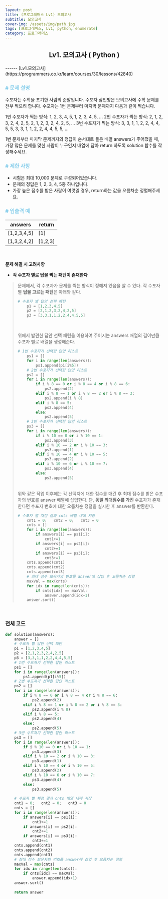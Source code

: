 ```yaml
---
layout: post
title: (프로그래머스 Lv1) 모의고사
subtitle: 모의고사
cover-img: /assets/img/path.jpg
tags: [프로그래머스, Lv1, python, enumerate]
category: 프로그래머스
---
```


<center>
  <h2>
    Lv1. 모의고사 ( Python )
  </h2>
</center>
------
[Lv1.모의고사](https://programmers.co.kr/learn/courses/30/lessons/42840)

### <span style="color:skyblue"># 문제 설명</span>

수포자는 수학을 포기한 사람의 준말입니다. 수포자 삼인방은 모의고사에 수학 문제를 전부 찍으려 합니다. 수포자는 1번 문제부터 마지막 문제까지 다음과 같이 찍습니다.

1번 수포자가 찍는 방식: 1, 2, 3, 4, 5, 1, 2, 3, 4, 5, ...
2번 수포자가 찍는 방식: 2, 1, 2, 3, 2, 4, 2, 5, 2, 1, 2, 3, 2, 4, 2, 5, ...
3번 수포자가 찍는 방식: 3, 3, 1, 1, 2, 2, 4, 4, 5, 5, 3, 3, 1, 1, 2, 2, 4, 4, 5, 5, ...

1번 문제부터 마지막 문제까지의 정답이 순서대로 들은 배열 answers가 주어졌을 때, 가장 많은 문제를 맞힌 사람이 누구인지 배열에 담아 return 하도록 solution 함수를 작성해주세요.

### <span style="color:skyblue"># 제한 사항</span>

- 시험은 최대 10,000 문제로 구성되어있습니다.
- 문제의 정답은 1, 2, 3, 4, 5중 하나입니다.
- 가장 높은 점수를 받은 사람이 여럿일 경우, return하는 값을 오름차순 정렬해주세요.

### <span style="color:skyblue"># 입출력 예</span>

| answers     | return  |
| ----------- | ------- |
| [1,2,3,4,5] | [1]     |
| [1,3,2,4,2] | [1,2,3] |

<br>

 **문제 해결 시 고려사항**

- **각 수포자 별로 답을 찍는 패턴이 존재한다**

>  문제에서, 각 수포자가 문제를 찍는 방식이 정해져 있음을 알 수 있다. 각 수포자 별 **답을 고르는 패턴**은 아래와 같다.
>
>  ```python
>  # 수포자 별 답안 선택 패턴
>      p1 = [1,2,3,4,5]
>      p2 = [2,1,2,3,2,4,2,5]
>      p3 = [3,3,1,1,2,2,4,4,5,5]
>  ```
>
>  <br>
>
>  위에서 발견한 답안 선택 패턴을 이용하여 주어지는 answers 배열의 길이만큼 수포자 별로 배열을 생성해준다.
>
>  ```python
>  # 1번 수포자가 선택한 답안 리스트
>      ps1 = []
>      for i in range(len(answers)):
>          ps1.append(p1[i%5])
>      # 2번 수포자가 선택한 답안 리스트
>      ps2 = []
>      for i in range(len(answers)):
>          if i % 8 == 0 or i % 8 == 4 or i % 8 == 6:
>              ps2.append(2)
>          elif i % 8 == 1 or i % 8 == 2 or i % 8 == 3:
>              ps2.append(i % 8)
>          elif i % 8 == 5:
>              ps2.append(4)
>          else:
>              ps2.append(5) 
>      # 3번 수포자가 선택한 답안 리스트
>      ps3 = []
>      for i in range(len(answers)):
>          if i % 10 == 0 or i % 10 == 1:
>              ps3.append(3)
>          elif i % 10 == 2 or i % 10 == 3:
>              ps3.append(1)
>          elif i % 10 == 4 or i % 10 == 5:
>              ps3.append(2)
>          elif i % 10 == 6 or i % 10 == 7:
>              ps3.append(4)
>          else:
>              ps3.append(5)
>  ```
>
>  <br> 위와 같은 작업 이후에는 각 선택지에 대한 점수를 매긴 후 최대 점수를 받은 수포자의 번호를 answer 배열에 삽입한다. 단, **동일 최대점수를 가진** 수포자가 존재한다면 수포자 번호에 대한 오름차순 정렬을 실시한 후 answer를 반환한다.
>
>  ```python
>  # 수포자 별 채점 결과 cnts 배열 내에 저장
>      cnt1 = 0;   cnt2 = 0;   cnt3 = 0
>      cnts = []
>      for i in range(len(answers)):
>          if answers[i] == ps1[i]:
>              cnt1+=1
>          if answers[i] == ps2[i]:
>              cnt2+=1
>          if answers[i] == ps3[i]:
>              cnt3+=1
>      cnts.append(cnt1)
>      cnts.append(cnt2)
>      cnts.append(cnt3)
>      # 최대 점수 보유자의 번호를 answer에 삽입 후 오름차순 정렬
>      maxVal = max(cnts)
>      for idx in range(len(cnts)):
>          if cnts[idx] == maxVal:
>              answer.append(idx+1)
>      answer.sort()
>  ```
>
>  

<br>

### 전체 코드

```python
def solution(answers):
    answer = []
    # 수포자 별 답안 선택 패턴
    p1 = [1,2,3,4,5]
    p2 = [2,1,2,3,2,4,2,5]
    p3 = [3,3,1,1,2,2,4,4,5,5]
    # 1번 수포자가 선택한 답안 리스트
    ps1 = []
    for i in range(len(answers)):
        ps1.append(p1[i%5])
    # 2번 수포자가 선택한 답안 리스트
    ps2 = []
    for i in range(len(answers)):
        if i % 8 == 0 or i % 8 == 4 or i % 8 == 6:
            ps2.append(2)
        elif i % 8 == 1 or i % 8 == 2 or i % 8 == 3:
            ps2.append(i % 8)
        elif i % 8 == 5:
            ps2.append(4)
        else:
            ps2.append(5) 
    # 3번 수포자가 선택한 답안 리스트
    ps3 = []
    for i in range(len(answers)):
        if i % 10 == 0 or i % 10 == 1:
            ps3.append(3)
        elif i % 10 == 2 or i % 10 == 3:
            ps3.append(1)
        elif i % 10 == 4 or i % 10 == 5:
            ps3.append(2)
        elif i % 10 == 6 or i % 10 == 7:
            ps3.append(4)
        else:
            ps3.append(5)
    
    # 수포자 별 채점 결과 cnts 배열 내에 저장
    cnt1 = 0;   cnt2 = 0;   cnt3 = 0
    cnts = []
    for i in range(len(answers)):
        if answers[i] == ps1[i]:
            cnt1+=1
        if answers[i] == ps2[i]:
            cnt2+=1
        if answers[i] == ps3[i]:
            cnt3+=1
    cnts.append(cnt1)
    cnts.append(cnt2)
    cnts.append(cnt3)
    # 최대 점수 보유자의 번호를 answer에 삽입 후 오름차순 정렬
    maxVal = max(cnts)
    for idx in range(len(cnts)):
        if cnts[idx] == maxVal:
            answer.append(idx+1)
    answer.sort()
    
    return answer
```

